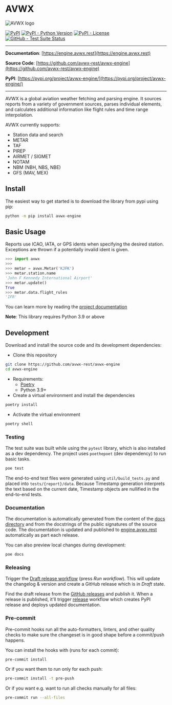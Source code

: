 # AVWX

![AVWX logo](https://raw.githubusercontent.com/avwx-rest/avwx-engine/main/docs/assets/images/avwx-logo-color-200.png)

[![PyPI](https://img.shields.io/pypi/v/avwx-engine?style=flat)](https://pypi.python.org/pypi/avwx-engine/)
[![PyPI - Python Version](https://img.shields.io/pypi/pyversions/avwx-engine?style=flat)](https://pypi.python.org/pypi/avwx-engine/)
[![PyPI - License](https://img.shields.io/pypi/l/avwx-engine?style=flat)](https://pypi.python.org/pypi/avwx-engine/)
[![GitHub - Test Suite Status](https://github.com/avwx-rest/avwx-engine/actions/workflows/test.yml/badge.svg)](https://github.com/avwx-rest/avwx-engine/actions/workflows/test.yml)

---

**Documentation**: [https://engine.avwx.rest](https://engine.avwx.rest)

**Source Code**: [https://github.com/avwx-rest/avwx-engine](https://github.com/avwx-rest/avwx-engine)

**PyPI**: [https://pypi.org/project/avwx-engine/](https://pypi.org/project/avwx-engine/)

---

AVWX is a global aviation weather fetching and parsing engine. It sources reports from a variety of government sources, parses individual elements, and calculates additional information like flight rules and time range interpolation.

AVWX currently supports:

- Station data and search
- METAR
- TAF
- PIREP
- AIRMET / SIGMET
- NOTAM
- NBM (NBH, NBS, NBE)
- GFS (MAV, MEX)

## Install

The easiest way to get started is to download the library from pypi using pip:

```bash
python -m pip install avwx-engine
```

## Basic Usage

Reports use ICAO, IATA, or GPS idents when specifying the desired station. Exceptions are thrown if a potentially invalid ident is given.

```python
>>> import avwx
>>>
>>> metar = avwx.Metar('KJFK')
>>> metar.station.name
'John F Kennedy International Airport'
>>> metar.update()
True
>>> metar.data.flight_rules
'IFR'
```

You can learn more by reading the [project documentation](https://engine.avwx.rest)

**Note**: This library requires Python 3.9 or above

## Development

Download and install the source code and its development dependencies:

* Clone this repository

```sh
git clone https://github.com/avwx-rest/avwx-engine
cd avwx-engine
```

* Requirements:
  * [Poetry](https://python-poetry.org/)
  * Python 3.9+
* Create a virtual environment and install the dependencies

```sh
poetry install
```

* Activate the virtual environment

```sh
poetry shell
```

### Testing

The test suite was built while using the `pytest` library, which is also installed as a dev dependency. The project uses `poethepoet` (dev dependency) to run basic tasks.

```bash
poe test
```

The end-to-end test files were generated using `util/build_tests.py` and placed into `tests/{report}/data`. Because Timestamp generation interprets the text based on the current date, Timestamp objects are nullified in the end-to-end tests.

### Documentation

The documentation is automatically generated from the content of the [docs directory](./docs) and from the docstrings of the public signatures of the source code. The documentation is updated and published to [engine.avwx.rest](https://engine.avwx.rest) automatically as part each release.

 You can also preview local changes during development:

```sh
poe docs
```

### Releasing

Trigger the [Draft release workflow](https://github.com/avwx-rest/avwx-engine/actions/workflows/draft_release.yml) (press _Run workflow_). This will update the changelog & version and create a GitHub release which is in _Draft_ state.

Find the draft release from the
[GitHub releases](https://github.com/avwx-rest/avwx-engine/releases) and publish it. When a release is published, it'll trigger [release](https://github.com/avwx-rest/avwx-engine/blob/main/.github/workflows/release.yml) workflow which creates PyPI
 release and deploys updated documentation.

### Pre-commit

Pre-commit hooks run all the auto-formatters, linters, and other quality checks to make sure the changeset is in good shape before a commit/push happens.

You can install the hooks with (runs for each commit):

```sh
pre-commit install
```

Or if you want them to run only for each push:

```sh
pre-commit install -t pre-push
```

Or if you want e.g. want to run all checks manually for all files:

```sh
pre-commit run --all-files
```
